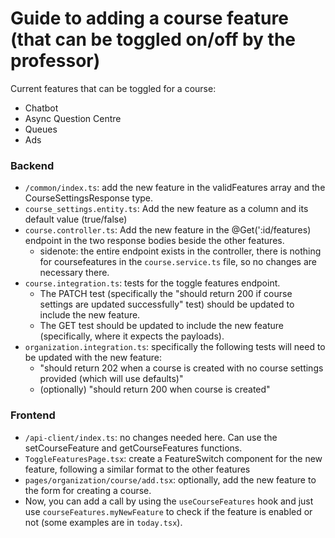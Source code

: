 # Guide to adding a course feature (that can be toggled on/off by the professor)

Current features that can be toggled for a course:
- Chatbot
- Async Question Centre
- Queues
- Ads

### Backend

- `/common/index.ts`: add the new feature in the validFeatures array and the CourseSettingsResponse type.
- `course_settings.entity.ts`: Add the new feature as a column and its default value (true/false)
- `course.controller.ts`: Add the new feature in the @Get(':id/features) endpoint in the two response bodies beside the other features.
    - sidenote: the entire endpoint exists in the controller, there is nothing for coursefeatures in the `course.service.ts` file, so no changes are necessary there.  
- `course.integration.ts`: tests for the toggle features endpoint. 
    - The PATCH test (specifically the "should return 200 if course settings are updated successfully" test) should be updated to include the new feature.
    - The GET test should be updated to include the new feature (specifically, where it expects the payloads).
- `organization.integration.ts`: specifically the following tests will need to be updated with the new feature:
    - "should return 202 when a course is created with no course settings provided (which will use defaults)"
    - (optionally) "should return 200 when course is created" 

### Frontend
- `/api-client/index.ts`: no changes needed here. Can use the setCourseFeature and getCourseFeatures functions.
- `ToggleFeaturesPage.tsx`: create a FeatureSwitch component for the new feature, following a similar format to the other features
- `pages/organization/course/add.tsx`: optionally, add the new feature to the form for creating a course.
- Now, you can add a call by using the `useCourseFeatures` hook and just use `courseFeatures.myNewFeature` to check if the feature is enabled or not (some examples are in `today.tsx`).
